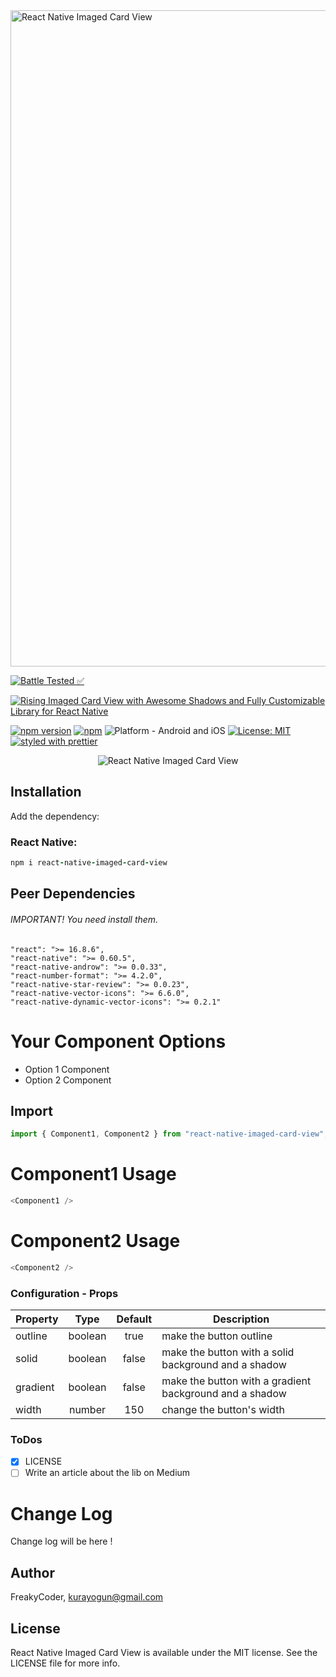 <img alt="React Native Imaged Card View" src="https://github.com/WrathChaos/react-native-imaged-card-view/blob/master/assets/logo.png" width="1050"/>


[![Battle Tested ✅](https://img.shields.io/badge/-Battle--Tested%20%E2%9C%85-03666e?style=for-the-badge)](https://github.com/WrathChaos/react-native-imaged-card-view)


[![Rising Imaged Card View with Awesome Shadows and Fully Customizable Library for React Native](https://img.shields.io/badge/-Rising%20Imaged%20Card%20View%20with%20Awesome%20Shadows%20and%20Fully%20Customizable%20Library%20for%20React%20Native-lightgrey?style=for-the-badge)](https://github.com/WrathChaos/react-native-imaged-card-view)


[![npm version](https://img.shields.io/npm/v/react-native-imaged-card-view.svg?style=for-the-badge)](https://www.npmjs.com/package/react-native-imaged-card-view)
[![npm](https://img.shields.io/npm/dt/react-native-imaged-card-view.svg?style=for-the-badge)](https://www.npmjs.com/package/react-native-imaged-card-view)
![Platform - Android and iOS](https://img.shields.io/badge/platform-Android%20%7C%20iOS-blue.svg?style=for-the-badge)
[![License: MIT](https://img.shields.io/badge/License-MIT-green.svg?style=for-the-badge)](https://opensource.org/licenses/MIT)
[![styled with prettier](https://img.shields.io/badge/styled_with-prettier-ff69b4.svg?style=for-the-badge)](https://github.com/prettier/prettier)

<p align="center">
  <img alt="React Native Imaged Card View"
        src="https://github.com/WrathChaos/react-native-imaged-card-view/blob/master/assets/Screenshots/JSLibraryBoilerplate.png" />
</p>

## Installation

Add the dependency:

### React Native:

```ruby
npm i react-native-imaged-card-view
```

## Peer Dependencies

###### IMPORTANT! You need install them.

```
"react": ">= 16.8.6",
"react-native": ">= 0.60.5",
"react-native-androw": ">= 0.0.33",
"react-number-format": ">= 4.2.0",
"react-native-star-review": ">= 0.0.23",
"react-native-vector-icons": ">= 6.6.0",
"react-native-dynamic-vector-icons": ">= 0.2.1"
```

# Your Component Options

- Option 1 Component
- Option 2 Component

## Import

```js
import { Component1, Component2 } from "react-native-imaged-card-view";
```

# Component1 Usage 

```js
<Component1 />
```


# Component2 Usage 

```js
<Component2 />
```


### Configuration - Props


| Property |  Type   | Default | Description                                             |
| -------- | :-----: | :-----: | ------------------------------------------------------- |
| outline  | boolean |  true   | make the button outline                                 |
| solid    | boolean |  false  | make the button with a solid background and a shadow    |
| gradient | boolean |  false  | make the button with a gradient background and a shadow |
| width    | number  |   150   | change the button's width                               |


### ToDos

- [x] LICENSE
- [ ] Write an article about the lib on Medium

# Change Log

Change log will be here !

## Author

FreakyCoder, kurayogun@gmail.com

## License

React Native Imaged Card View is available under the MIT license. See the LICENSE file for more info.

